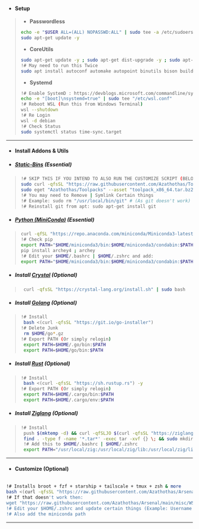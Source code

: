- #### Setup
> - **Passwordless**
> ```bash
> echo -e "$USER ALL=(ALL) NOPASSWD:ALL" | sudo tee -a /etc/sudoers
> sudo apt-get update -y
> ```
> - **CoreUtils**
> ```bash
> sudo apt-get update -y ; sudo apt-get dist-upgrade -y ; sudo apt-get upgrade -y
> !# May need to run this Twice
> sudo apt install autoconf automake autopoint binutils bison build-essential ca-certificates coreutils curl dos2unix git gcc htop flex file jq moreutils wget -y
> ```
> - **Systemd**
> ```bash
> !# Enable SystemD : https://devblogs.microsoft.com/commandline/systemd-support-is-now-available-in-wsl/
> echo -e "[boot]\nsystemd=true" | sudo tee "/etc/wsl.conf"
> !# Reboot WSL (Run this from Windows Terminal)
> wsl --shutdown
> !# Re Login
> wsl -d debian
> !# Check Status
> sudo systemctl status time-sync.target
> ```
---
- #### Install Addons & Utils
- ##### [**Static-Bins**](https://github.com/Azathothas/Toolpacks) (Essential)
> ```bash
> !# SKIP THIS IF YOU INTEND TO ALSO RUN THE CUSTOMIZE SCRIPT (BELOW)
> sudo curl -qfsSL "https://raw.githubusercontent.com/Azathothas/Toolpacks/main/x86_64/eget" -o "/usr/local/bin/eget" && sudo chmod +xwr "/usr/local/bin/eget"
> sudo eget "Azathothas/Toolpacks" --asset "toolpack_x86_64.tar.bz2" --all --to "/usr/local/bin" && sudo chmod +xwr /usr/local/bin/*
> !# You may need to Remove | Symlink Certain things
> !# Example: sudo rm "/usr/local/bin/git" # (As git doesn't work)
> !# Reinstall git from apt: sudo apt-get install git
> ```
 - ##### [Python (**MiniConda**)](https://docs.conda.io/projects/miniconda/en/latest/) (Essential)
> ```bash
> curl -qfSL "https://repo.anaconda.com/miniconda/Miniconda3-latest-Linux-x86_64.sh" -o /tmp/install_conda.sh && chmod +xwr "/tmp/install_conda.sh" && /tmp/install_conda.sh -b
> !# Check pip
> export PATH="$HOME/miniconda3/bin:$HOME/miniconda3/condabin:$PATH"
> pip install archey4 ; archey
> !# Edit your $HOME/.bashrc | $HOME/.zshrc and add:
> export PATH="$HOME/miniconda3/bin:$HOME/miniconda3/condabin:$PATH"
> ```
- ##### Install [**Crystal**](https://crystal-lang.org/install/on_ubuntu/) (Optional)
> ```bash
>  curl -qfsSL "https://crystal-lang.org/install.sh" | sudo bash
> ```
- ##### Install [**Golang**](https://github.com/kerolloz/go-installer) (Optional)
> ```bash
> !# Install
>  bash <(curl -qfsSL "https://git.io/go-installer")
> !# Delete Junk
>  rm $HOME/go*.gz
> !# Export PATH (Or simply relogin)
>  export PATH=$HOME/.go/bin:$PATH
>  export PATH=$HOME/go/bin:$PATH
> ```
- ##### Install [**Rust**](https://www.rust-lang.org/tools/install) (Optional)
> ```bash
> !# Install
>  bash <(curl -qfsSL "https://sh.rustup.rs") -y 
> !# Export PATH (Or simply relogin)
>  export PATH=$HOME/.cargo/bin:$PATH
>  export PATH=$HOME/.cargo/env:$PATH
> ```
- ##### Install [**Ziglang**](https://ziglang.org/learn/getting-started/) (Optional)
> ```bash
> !# Install
>  push $(mktemp -d) && curl -qfSLJO $(curl -qfsSL "https://ziglang.org/download/index.json" | jq -r '.master | ."x86_64-linux".tarball')
>  find . -type f -name '*.tar*' -exec tar -xvf {} \; && sudo mkdir -p "/usr/local/zig" && sudo mv "$(find . -maxdepth 1 -type d | grep -v '^.$')"/* "/usr/local/zig" ; popd
>  !# Add this to $HOME/.bashrc | $HOME/.zshrc
>  export PATH="/usr/local/zig:/usr/local/zig/lib:/usr/local/zig/lib/include:$PATH"
> ```
---
- #### Customize (Optional)
```bash

!# Installs broot + fzf + starship + tailscale + tmux + zsh & more
bash <(curl -qfsSL "https://raw.githubusercontent.com/Azathothas/Arsenal/main/misc/WSL/Debian/customize.sh")
!# If that doesn't work then:
wget "https://raw.githubusercontent.com/Azathothas/Arsenal/main/misc/WSL/Debian/customize.sh" && dos2unix "./customize.sh" && chmod +xwr "./customize.sh"
!# Edit your $HOME/.zshrc and update certain things (Example: Username etc)
!# Also add the miniconda path
```
---
